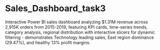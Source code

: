 # Sales_Dashboard_task3
Interactive Power BI sales dashboard analyzing $1.31M revenue across 2,915K orders from 2015-2019, featuring KPI cards, time-series trends, category analysis, regional distribution with interactive slicers for dynamic filtering - demonstrates Technology leading sales, East region dominance (29.47%), and healthy 13% profit margins.
